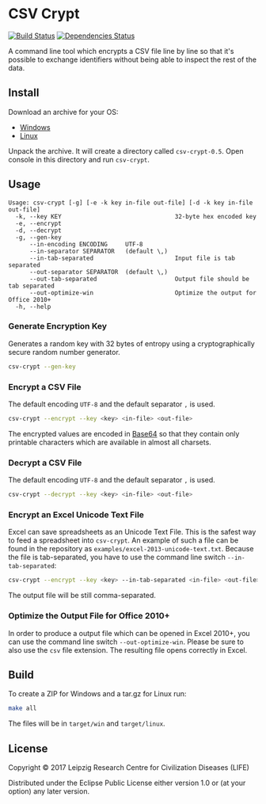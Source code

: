 # CSV Crypt

[![Build Status](https://travis-ci.org/life-research/csv-crypt.svg?branch=master)](https://travis-ci.org/life-research/csv-crypt)
[![Dependencies Status](https://versions.deps.co/life-research/csv-crypt/status.svg)](https://versions.deps.co/life-research/csv-crypt)

A command line tool which encrypts a CSV file line by line so that it's possible to exchange identifiers without being able to inspect the rest of the data.

## Install

Download an archive for your OS:

* [Windows](https://github.com/life-research/csv-crypt/releases/download/v0.5/csv-crypt-0.5.zip)
* [Linux](https://github.com/life-research/csv-crypt/releases/download/v0.5/csv-crypt-0.5.tar.gz)

Unpack the archive. It will create a directory called `csv-crypt-0.5`. Open console in this directory and run `csv-crypt`.

## Usage

```
Usage: csv-crypt [-g] [-e -k key in-file out-file] [-d -k key in-file out-file]
  -k, --key KEY                                32-byte hex encoded key
  -e, --encrypt
  -d, --decrypt
  -g, --gen-key
      --in-encoding ENCODING     UTF-8
      --in-separator SEPARATOR   (default \,)
      --in-tab-separated                       Input file is tab separated
      --out-separator SEPARATOR  (default \,)
      --out-tab-separated                      Output file should be tab separated
      --out-optimize-win                       Optimize the output for Office 2010+
  -h, --help
```

### Generate Encryption Key

Generates a random key with 32 bytes of entropy using a cryptographically secure random number generator.

```sh
csv-crypt --gen-key
```

### Encrypt a CSV File

The default encoding `UTF-8` and the default separator `,` is used.

```sh
csv-crypt --encrypt --key <key> <in-file> <out-file> 
```

The encrypted values are encoded in [Base64][1] so that they contain only printable characters which are available in almost all charsets.

### Decrypt a CSV File

The default encoding `UTF-8` and the default separator `,` is used.

```sh
csv-crypt --decrypt --key <key> <in-file> <out-file> 
```

### Encrypt an Excel Unicode Text File

Excel can save spreadsheets as an Unicode Text File. This is the safest way to feed a spreadsheet into `csv-crypt`. An example of such a file can be found in the repository as `examples/excel-2013-unicode-text.txt`. Because the file is tab-separated, you have to use the command line switch `--in-tab-separated`:

```sh
csv-crypt --encrypt --key <key> --in-tab-separated <in-file> <out-file> 
```

The output file will be still comma-separated.

### Optimize the Output File for Office 2010+

In order to produce a output file which can be opened in Excel 2010+, you can use the command line switch `--out-optimize-win`. Please be sure to also use the `csv` file extension. The resulting file opens correctly in Excel.

## Build

To create a ZIP for Windows and a tar.gz for Linux run:

```sh
make all
```

The files will be in `target/win` and `target/linux`.

## License

Copyright © 2017 Leipzig Research Centre for Civilization Diseases (LIFE)

Distributed under the Eclipse Public License either version 1.0 or (at
your option) any later version.

[1]: <https://en.wikipedia.org/wiki/Base64>
